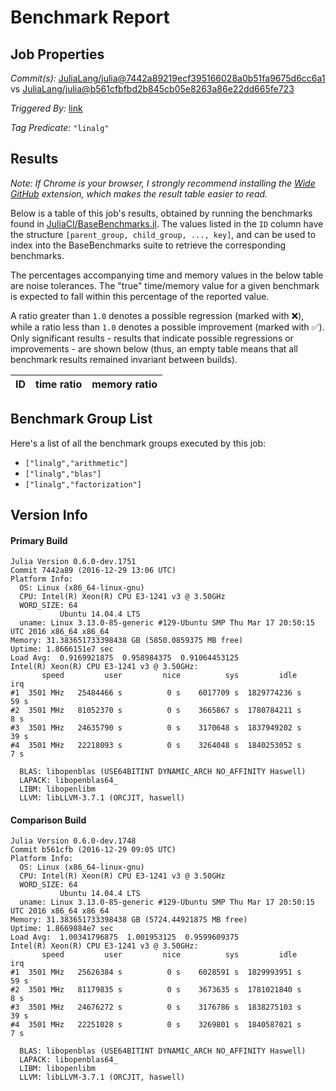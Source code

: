 # Benchmark Report

## Job Properties

*Commit(s):* [JuliaLang/julia@7442a89219ecf395166028a0b51fa9675d6cc6a1](https://github.com/JuliaLang/julia/commit/7442a89219ecf395166028a0b51fa9675d6cc6a1) vs [JuliaLang/julia@b561cfbfbd2b845cb05e8263a86e22dd665fe723](https://github.com/JuliaLang/julia/commit/b561cfbfbd2b845cb05e8263a86e22dd665fe723)

*Triggered By:* [link](https://github.com/JuliaLang/julia/pull/19746#issuecomment-269627949)

*Tag Predicate:* `"linalg"`

## Results

*Note: If Chrome is your browser, I strongly recommend installing the [Wide GitHub](https://chrome.google.com/webstore/detail/wide-github/kaalofacklcidaampbokdplbklpeldpj?hl=en)
extension, which makes the result table easier to read.*

Below is a table of this job's results, obtained by running the benchmarks found in
[JuliaCI/BaseBenchmarks.jl](https://github.com/JuliaCI/BaseBenchmarks.jl). The values
listed in the `ID` column have the structure `[parent_group, child_group, ..., key]`,
and can be used to index into the BaseBenchmarks suite to retrieve the corresponding
benchmarks.

The percentages accompanying time and memory values in the below table are noise tolerances. The "true"
time/memory value for a given benchmark is expected to fall within this percentage of the reported value.

A ratio greater than `1.0` denotes a possible regression (marked with :x:), while a ratio less
than `1.0` denotes a possible improvement (marked with :white_check_mark:). Only significant results - results
that indicate possible regressions or improvements - are shown below (thus, an empty table means that all
benchmark results remained invariant between builds).

| ID | time ratio | memory ratio |
|----|------------|--------------|

## Benchmark Group List

Here's a list of all the benchmark groups executed by this job:

- `["linalg","arithmetic"]`
- `["linalg","blas"]`
- `["linalg","factorization"]`

## Version Info

#### Primary Build

```
Julia Version 0.6.0-dev.1751
Commit 7442a89 (2016-12-29 13:06 UTC)
Platform Info:
  OS: Linux (x86_64-linux-gnu)
  CPU: Intel(R) Xeon(R) CPU E3-1241 v3 @ 3.50GHz
  WORD_SIZE: 64
           Ubuntu 14.04.4 LTS
  uname: Linux 3.13.0-85-generic #129-Ubuntu SMP Thu Mar 17 20:50:15 UTC 2016 x86_64 x86_64
Memory: 31.383651733398438 GB (5850.0859375 MB free)
Uptime: 1.8666151e7 sec
Load Avg:  0.9169921875  0.958984375  0.91064453125
Intel(R) Xeon(R) CPU E3-1241 v3 @ 3.50GHz: 
       speed         user         nice          sys         idle          irq
#1  3501 MHz   25484466 s          0 s    6017709 s  1829774236 s         59 s
#2  3501 MHz   81052370 s          0 s    3665867 s  1780784211 s          8 s
#3  3501 MHz   24635790 s          0 s    3170648 s  1837949202 s         39 s
#4  3501 MHz   22218093 s          0 s    3264048 s  1840253052 s          7 s

  BLAS: libopenblas (USE64BITINT DYNAMIC_ARCH NO_AFFINITY Haswell)
  LAPACK: libopenblas64_
  LIBM: libopenlibm
  LLVM: libLLVM-3.7.1 (ORCJIT, haswell)

```

#### Comparison Build

```
Julia Version 0.6.0-dev.1748
Commit b561cfb (2016-12-29 09:05 UTC)
Platform Info:
  OS: Linux (x86_64-linux-gnu)
  CPU: Intel(R) Xeon(R) CPU E3-1241 v3 @ 3.50GHz
  WORD_SIZE: 64
           Ubuntu 14.04.4 LTS
  uname: Linux 3.13.0-85-generic #129-Ubuntu SMP Thu Mar 17 20:50:15 UTC 2016 x86_64 x86_64
Memory: 31.383651733398438 GB (5724.44921875 MB free)
Uptime: 1.8669884e7 sec
Load Avg:  1.00341796875  1.001953125  0.9599609375
Intel(R) Xeon(R) CPU E3-1241 v3 @ 3.50GHz: 
       speed         user         nice          sys         idle          irq
#1  3501 MHz   25626384 s          0 s    6028591 s  1829993951 s         59 s
#2  3501 MHz   81179835 s          0 s    3673635 s  1781021840 s          8 s
#3  3501 MHz   24676272 s          0 s    3176786 s  1838275103 s         39 s
#4  3501 MHz   22251028 s          0 s    3269801 s  1840587021 s          7 s

  BLAS: libopenblas (USE64BITINT DYNAMIC_ARCH NO_AFFINITY Haswell)
  LAPACK: libopenblas64_
  LIBM: libopenlibm
  LLVM: libLLVM-3.7.1 (ORCJIT, haswell)

```

